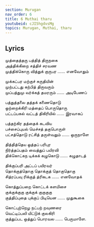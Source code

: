 ```yaml
---
section: Murugan
nav_order: 6
title: 6 Muthai tharu
youtubeid: cJI5hgdvsMg
topics: Murugan, Muthai, tharu
---
```



## Lyrics

முத்தைத்தரு பத்தித் திருநகை\
அத்திக்கிறை சத்திச் சரவண\
முத்திக்கொரு வித்துக் குருபர …… எனவோதும்

முக்கட்பர மற்குச் சுருதியின்\
முற்பட்டது கற்பித் திருவரும்\
முப்பத்துமு வர்க்கத் தமரரும் …… அடிபேணப்

பத்துத்தலை தத்தக் கணைதொடு\
ஒற்றைக்கிரி மத்தைப் பொருதொரு\
பட்டப்பகல் வட்டத் திகிரியில் …… இரவாகப்

பத்தற்கிர தத்தைக் கடவிய\
பச்சைப்புயல் மெச்சத் தகுபொருள்\
பட்சத்தொடு ரட்சித் தருள்வதும் …… ஒருநாளே

தித்தித்தெய ஒத்தப் பரிபுர\
நிர்த்தப்பதம் வைத்துப் பயிரவி\
திக்கொட்கந டிக்கக் கழுகொடு …… கழுதாடத்

திக்குப்பரி அட்டப் பயிரவர்\
தொக்குத்தொகு தொக்குத் தொகுதொகு\
சித்ரப்பவு ரிக்குத் த்ரிகடக …… எனவோதக்

கொத்துப்பறை கொட்டக் களமிசை\
குக்குக்குகு குக்குக் குகுகுகு\
குத்திப்புதை புக்குப் பிடியென …… முதுகூகை

கொட்புற்றெழ நட்பற் றவுணரை\
வெட்டிப்பலி யிட்டுக் குலகிரி\
குத்துப்பட ஒத்துப் பொரவல …… பெருமாளே.



